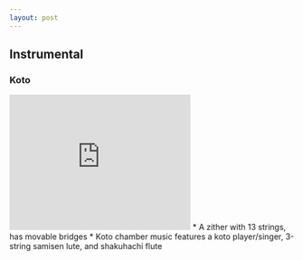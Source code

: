```yaml
---
layout: post
---
```


## Instrumental
### Koto

<iframe width="320" height="240" src="https://www.youtube.com/embed/nwCuI3Xn7_E" frameborder="0" allowfullscreen></iframe> 
* A zither with 13 strings, has movable bridges
* Koto chamber music features a koto player/singer, 3-string samisen lute, and shakuhachi flute





